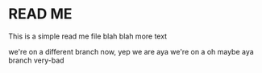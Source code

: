 # READ ME

This is a simple read me file
blah blah
more text


we're on a different branch now, yep we are aya
we're on a oh maybe aya
branch very-bad
